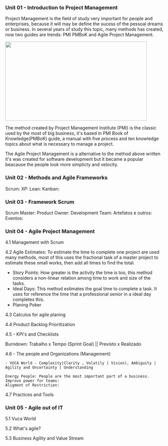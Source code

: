 ### Unit 01 - Introduction to Project Management

Project Management is the field of study very important for people and enterprises, because it will may be define the sucess of the pessoal dreams or business.
In several years of study this topic, many methods has created, now two guides are trends: PMI PMBoK and Agile Project Management.


<img src="https://doxplan.com/Imagens/Noticias/281_Banner.png" width="450" height="250">

The method created by Project Management Institute (PMI) is the classic used by the most of big business, it's based in PMI Book of Knowledge(PMBoK) guide, a manual with five process and ten knowledge topics about what is necessary to manage a project.
    
The Agile Project Management is a alternative to the method above written it's was created for software development but it became a popular beacause the people look more simplicty and velocity.





### Unit 02 - Methods and Agile Frameworks

  Scrum:
  XP:
  Lean:
  Kanban:






### Unit 03 - Framework Scrum

  Scrum Master:
  Product Owner:
  Development Team:
  Artefatos e outros:
  Eventos:







### Unit 04 - Agile Project Management

4.1 Management with Scrum

4.2 Agile Estimates:
    To estimate the time to complete one project are used many methods, most of this uses the fractional task of a master project to estimate these small works, then add all times to find the total.
    
   - Story Points: How greater is the activity the time is too, this method considers a non-linear relation among time to work and size of the tasks.
   - Ideal Days: This method estimates the goal time to complete a task. It uses for reference the time that a professional senior in a ideal day completes this.
   - Planing Poker
    
4.3 Calculus for agile planing

4.4 Product Backlog Prioritization

4.5 - KPI's and Checklists
   
   Burndown: Trabalho x Tempo (Sprint Goal) || Previsto x Realizado

4.6 - The people and Organizations (Management)

    - VUCA World - Complexity|Clarity , Volatily | Vision), Ambiguity | Agility and Uncertainty | Understanding
    
    Energy People: People are the most important part of a business.
    Improve power for teams:
    Aligment of Restriction:

4.7 Practices and Tools




### Unit 05 - Agile out of IT

5.1 Vuca World

5.2 What's agile?

5.3 Business Agility and Value Stream




   
